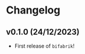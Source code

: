 # Changelog

<!--next-version-placeholder-->

## v0.1.0 (24/12/2023)

- First release of `bifabrik`!
